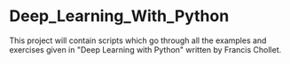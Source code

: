# Deep_Learning_With_Python

This project will contain scripts which go through all the examples and exercises given in "Deep Learning with 
Python" written by Francis Chollet.
